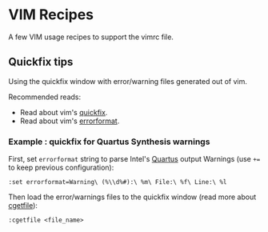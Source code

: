# VIM Recipes
A few VIM usage recipes to support the vimrc file.

## Quickfix tips
Using the quickfix window with error/warning files generated out of vim.

Recommended reads:
* Read about vim's [quickfix](http://vimdoc.sourceforge.net/htmldoc/quickfix.html#quickfix "Sourceforge vimdoc quickfix").
* Read about vim's [errorformat](http://vimdoc.sourceforge.net/htmldoc/quickfix.html#errorformat "Sourceforge vimdoc errorformat").

### Example : quickfix for Quartus Synthesis warnings
First, set `errorformat` string to parse Intel's [Quartus](https://www.intel.com/content/www/us/en/software/programmable/quartus-prime/overview.html "Intel's Quartus") output Warnings (use `+=` to keep previous configuration):

    :set errorformat=Warning\ (%\\d%#):\ %m\ File:\ %f\ Line:\ %l
    
Then load the error/warnings files to the quickfix window (read more about [cgetfile](http://vimdoc.sourceforge.net/htmldoc/quickfix.html#:cgetfile "Sourceforge vimdoc cgetfile")):

    :cgetfile <file_name>
